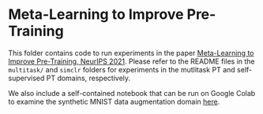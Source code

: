 # Meta-Learning to Improve Pre-Training
This folder contains code to run experiments in the paper [Meta-Learning to Improve Pre-Training, NeurIPS 2021](https://openreview.net/forum?id=Wiq6Mg8btwT).  Please refer to the README files in the `multitask/` and `simclr` folders for experiments in the mutlitask PT and self-supervised PT domains, respectively. 

We also include a self-contained notebook that can be run on Google Colab to examine the synthetic MNIST data augmentation domain [here](https://colab.research.google.com/drive/1k5sc7Ij1wxCRFdD7aObJmuj6qdBcEFdm?usp=sharing).
